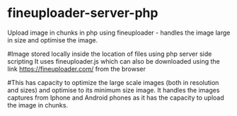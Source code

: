 # fineuploader-server-php
Upload image in chunks in php using fineuploader - handles the image large in size and optimise the image.

#Image stored locally inside the location of files using php server side scripting
It uses fineuploader.js which can also be downloaded using the link https://fineuploader.com/ from the browser

#This has capacity to optimize the large scale images (both in resolution and sizes) and optimise to its minimum size image. It handles the images captures from Iphone and Android phones as it has the capacity to upload the image in chunks.
